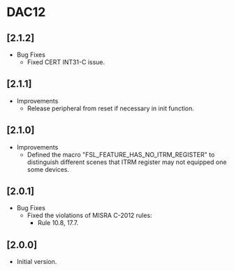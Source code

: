 # DAC12

## [2.1.2]

- Bug Fixes
  - Fixed CERT INT31-C issue.

## [2.1.1]

- Improvements
  - Release peripheral from reset if necessary in init function.

## [2.1.0]

- Improvements
  - Defined the macro "FSL_FEATURE_HAS_NO_ITRM_REGISTER" to distinguish
    different scenes that ITRM register may not equipped one some devices.

## [2.0.1]

- Bug Fixes
  - Fixed the violations of MISRA C-2012 rules:
    - Rule 10.8, 17.7.

## [2.0.0]

- Initial version.
